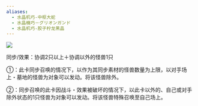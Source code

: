 ```yaml
---
aliases:
  - 水晶机巧-中枢大蛇
  - 水晶機巧－グリオンガンド
  - 水晶机巧-胶子柠龙黑晶
---
```

![](https://cdn.233.momobako.com/ygopro/pics/13455674.jpg!half)

同步/效果：协调2只以上＋协调以外的怪兽1只

①：此卡同步召唤的情况下，以作为其同步素材的怪兽数量为上限，以对手场上・墓地的怪兽为对象可以发动。将该怪兽除外。

②：同步召唤的此卡因战斗・效果被破坏的情况下，以此卡以外的、自己或对手除外状态的1只怪兽为对象可以发动。将该怪兽特殊召唤至自己场上。

